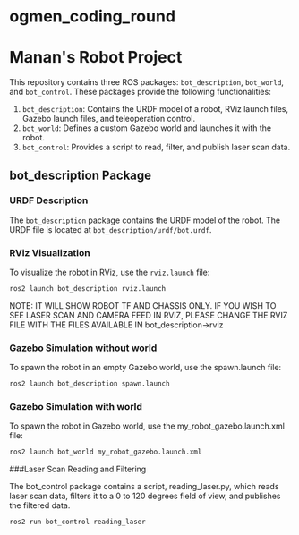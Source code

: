 # ogmen_coding_round

# Manan's Robot Project

This repository contains three ROS packages: `bot_description`, `bot_world`, and `bot_control`. These packages provide the following functionalities:

1. `bot_description`: Contains the URDF model of a robot, RViz launch files, Gazebo launch files, and teleoperation control.
2. `bot_world`: Defines a custom Gazebo world and launches it with the robot.
3. `bot_control`: Provides a script to read, filter, and publish laser scan data.



## bot_description Package

### URDF Description

The `bot_description` package contains the URDF model of the robot. The URDF file is located at `bot_description/urdf/bot.urdf`.

### RViz Visualization

To visualize the robot in RViz, use the `rviz.launch` file:

```sh
ros2 launch bot_description rviz.launch
```
NOTE: IT WILL SHOW ROBOT TF AND CHASSIS ONLY. IF YOU WISH TO SEE LASER SCAN AND CAMERA FEED IN RVIZ, PLEASE CHANGE THE RVIZ FILE WITH THE FILES AVAILABLE IN bot_description->rviz

### Gazebo Simulation without world

To spawn the robot in an empty Gazebo world, use the spawn.launch file:

```sh
ros2 launch bot_description spawn.launch
```

### Gazebo Simulation with world

To spawn the robot in Gazebo world, use the my_robot_gazebo.launch.xml file:

```sh
ros2 launch bot_world my_robot_gazebo.launch.xml
```

###Laser Scan Reading and Filtering

The bot_control package contains a script, reading_laser.py, which reads laser scan data, filters it to a 0 to 120 degrees field of view, and publishes the filtered data.

```sh
ros2 run bot_control reading_laser
```
